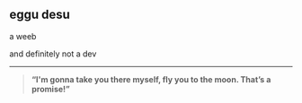 ## eggu desu

a weeb

and definitely not a dev
***
>**“I'm gonna take you there myself, fly you to the moon. That’s a promise!”**


